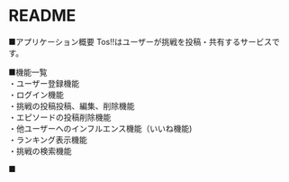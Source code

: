 # README

■アプリケーション概要
Tos!!はユーザーが挑戦を投稿・共有するサービスです。

■機能一覧  
・ユーザー登録機能  
・ログイン機能  
・挑戦の投稿投稿、編集、削除機能  
・エピソードの投稿削除機能  
・他ユーザーへのインフルエンス機能（いいね機能)  
・ランキング表示機能  
・挑戦の検索機能  
  
■  
